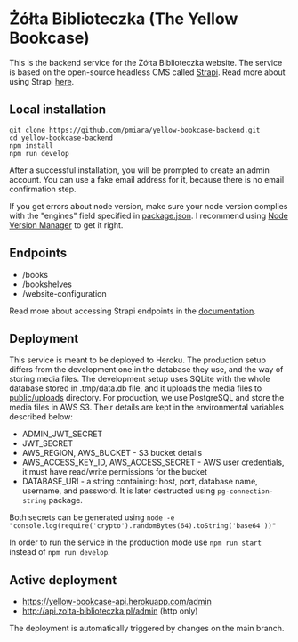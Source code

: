 # Żółta Biblioteczka (The Yellow Bookcase)

This is the backend service for the Żółta Biblioteczka website. The service is based on the open-source headless CMS
called [Strapi](https://strapi.io/). Read more about using
Strapi [here](https://strapi.io/documentation/v3.x/getting-started/introduction.html).

## Local installation

```
git clone https://github.com/pmiara/yellow-bookcase-backend.git
cd yellow-bookcase-backend
npm install
npm run develop
```

After a successful installation, you will be prompted to create an admin account. You can use a fake email address for
it, because there is no email confirmation step.

If you get errors about node version, make sure your node version complies with the "engines" field specified
in [package.json](package.json). I recommend using [Node Version Manager](https://github.com/nvm-sh/nvm) to get it
right.

## Endpoints

- /books
- /bookshelves
- /website-configuration

Read more about accessing Strapi endpoints in
the [documentation](https://strapi.io/documentation/v3.x/content-api/api-endpoints.html).

## Deployment

This service is meant to be deployed to Heroku. The production setup differs from the development one in the database
they use, and the way of storing media files. The development setup uses SQLite with the whole database stored in
.tmp/data.db file, and it uploads the media files to [public/uploads](public/uploads) directory. For production, we use
PostgreSQL and store the media files in AWS S3. Their details are kept in the environmental variables described below:

- ADMIN_JWT_SECRET
- JWT_SECRET
- AWS_REGION, AWS_BUCKET - S3 bucket details
- AWS_ACCESS_KEY_ID, AWS_ACCESS_SECRET - AWS user credentials, it must have read/write permissions for the bucket
- DATABASE_URI - a string containing: host, port, database name, username, and password. It is later destructed using
  `pg-connection-string` package.

Both secrets can be generated using `node -e "console.log(require('crypto').randomBytes(64).toString('base64'))"`

In order to run the service in the production mode use `npm run start` instead of `npm run develop`.

## Active deployment

- https://yellow-bookcase-api.herokuapp.com/admin
- http://api.zolta-biblioteczka.pl/admin (http only)

The deployment is automatically triggered by changes on the main branch.

